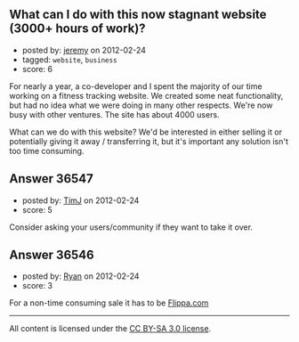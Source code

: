 ## What can I do with this now stagnant website (3000+ hours of work)?

- posted by: [jeremy](https://stackexchange.com/users/-1/16613-jeremy) on 2012-02-24
- tagged: `website`, `business`
- score: 6

For nearly a year, a co-developer and I spent the majority of our time working on a fitness tracking website. We created some neat functionality, but had no idea what we were doing in many other respects. We're now busy with other ventures. The site has about 4000 users.

What can we do with this website? We'd be interested in either selling it or potentially giving it away / transferring it, but it's important any solution isn't too time consuming.





## Answer 36547

- posted by: [TimJ](https://stackexchange.com/users/-1/1172-timj) on 2012-02-24
- score: 5

Consider asking your users/community if they want to take it over.


## Answer 36546

- posted by: [Ryan](https://stackexchange.com/users/-1/465-ryan) on 2012-02-24
- score: 3

<p>For a non-time consuming sale it has to be <a href="http://Flippa.com" rel="nofollow">Flippa.com</a></p>




---

All content is licensed under the [CC BY-SA 3.0 license](https://creativecommons.org/licenses/by-sa/3.0/).
